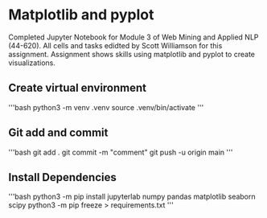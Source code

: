 # Matplotlib and pyplot

Completed Jupyter Notebook for Module 3 of Web Mining and Applied NLP (44-620). All cells and tasks edidted by Scott Williamson for this assignment. Assignment shows skills using matplotlib and pyplot to create visualizations. 

## Create virtual environment
'''bash
python3 -m venv .venv
source .venv/bin/activate
'''

## Git add and commit 
'''bash
git add .
git commit -m "comment"
git push -u origin main
'''

## Install Dependencies
'''bash
python3 -m pip install jupyterlab numpy pandas matplotlib seaborn scipy
python3 -m pip freeze > requirements.txt
'''
